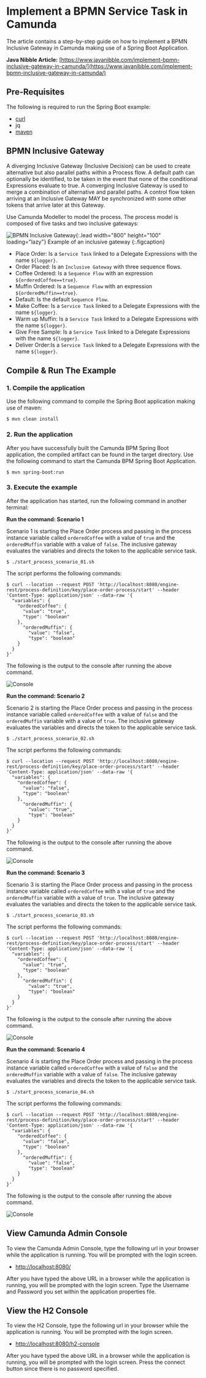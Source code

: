 # Implement a BPMN Service Task in Camunda
The article contains a step-by-step guide on how to implement a BPMN Inclusive Gateway in Camunda making use of a Spring Boot Application.

**Java Nibble Article:** [https://www.javanibble.com/implement-bpmn-inclusive-gateway-in-camunda/](https://www.javanibble.com/implement-bpmn-inclusive-gateway-in-camunda/)

## Pre-Requisites
The following is required to run the Spring Boot example:
* [curl](https://www.javanibble.com/how-to-install-curl-on-macos-using-homebrew/)
* jq
* [maven](https://www.javanibble.com/how-to-install-maven-on-macos-using-homebrew/)

## BPMN Inclusive Gateway
A diverging Inclusive Gateway (Inclusive Decision) can be used to create alternative but also parallel paths within a Process flow. A default path can optionally be identified, to be taken in the event that none of the conditional Expressions evaluate to true. A converging Inclusive Gateway is used to merge a combination of alternative and parallel paths. A control flow token arriving at an Inclusive Gateway MAY be synchronized with some other tokens that arrive later at this Gateway.

Use Camunda Modeller to model the process. The process model is composed of five tasks and two inclusive gateways:

![BPMN Inclusive Gateway](https://www.javanibble.com/assets/images/posts/bpmn-inclusive-gateway/bpmn-inclusive-gateway.png){:.lead width="800" height="100" loading="lazy"}
Example of an inclusive gateway
{:.figcaption}

* Place Order: Is a `Service Task` linked to a Delegate Expressions with the name `${logger}`.
* Order Placed: Is an `Inclusive Gateway` with three sequence flows.
* Coffee Ordered: Is a `Sequence Flow` with an expression `${orderedCoffee==true}`.
* Muffin Ordered: Is a `Sequence Flow` with an expression `${orderedMuffin==true}`.
* Default: Is the default `Sequence Flow`.
* Make Coffee: Is a `Service Task` linked to a Delegate Expressions with the name `${logger}`.
* Warm up Muffin: Is a `Service Task` linked to a Delegate Expressions with the name `${logger}`.
* Give Free Sample: Is a `Service Task` linked to a Delegate Expressions with the name `${logger}`.
* Deliver Order:Is a `Service Task` linked to a Delegate Expressions with the name `${logger}`.

## Compile & Run The Example
### 1. Compile the application
Use the following command to compile the Spring Boot application making use of maven:

```shell
$ mvn clean install
```

### 2. Run the application
After you have successfully built the Camunda BPM Spring Boot application, the compiled artifact can be found in the
target directory. Use the following command to start the Camunda BPM Spring Boot Application.

```shell
$ mvn spring-boot:run
```

### 3. Execute the example
After the application has started, run the following command in another terminal:

**Run the command: Scenario 1**

Scenario 1 is starting the Place Order process and passing in the process instance variable called `orderedCoffee` with a value of `true` and the `orderedMuffin` variable with a value of `false`. The inclusive gateway evaluates the variables and directs the token to the applicable service task.

```shell
$ ./start_process_scenario_01.sh
```
The script performs the following commands:

```shell
$ curl --location --request POST 'http://localhost:8080/engine-rest/process-definition/key/place-order-process/start' --header 'Content-Type: application/json' --data-raw '{
  "variables": {
    "orderedCoffee": {
      "value": "true",
      "type": "boolean"
    },
      "orderedMuffin": {
        "value": "false",
        "type": "boolean"
    }
  }
}'
```
The following is the output to the console after running the above command.

![Console](https:/www.javanibble.com/assets/images/posts/bpmn-inclusive-gateway/console-camunda-bpmn-inclusive-gateway-scenario1.png)


**Run the command: Scenario 2**

Scenario 2 is starting the Place Order process and passing in the process instance variable called `orderedCoffee` with a value of `false` and the `orderedMuffin` variable with a value of `true`. The inclusive gateway evaluates the variables and directs the token to the applicable service task.

```shell
$ ./start_process_scenario_02.sh
```
The script performs the following commands:

```shell
$ curl --location --request POST 'http://localhost:8080/engine-rest/process-definition/key/place-order-process/start' --header 'Content-Type: application/json' --data-raw '{
  "variables": {
    "orderedCoffee": {
      "value": "false",
      "type": "boolean"
    },
      "orderedMuffin": {
        "value": "true",
        "type": "boolean"
    }
  }
}'
```
The following is the output to the console after running the above command.

![Console](https:/www.javanibble.com/assets/images/posts/bpmn-inclusive-gateway/console-camunda-bpmn-inclusive-gateway-scenario2.png)

**Run the command: Scenario 3**

Scenario 3 is starting the Place Order process and passing in the process instance variable called `orderedCoffee` with a value of `true` and the `orderedMuffin` variable with a value of `true`. The inclusive gateway evaluates the variables and directs the token to the applicable service task.

```shell
$ ./start_process_scenario_03.sh
```
The script performs the following commands:

```shell
$ curl --location --request POST 'http://localhost:8080/engine-rest/process-definition/key/place-order-process/start' --header 'Content-Type: application/json' --data-raw '{
  "variables": {
    "orderedCoffee": {
      "value": "true",
      "type": "boolean"
    },
      "orderedMuffin": {
        "value": "true",
        "type": "boolean"
    }
  }
}'
```
The following is the output to the console after running the above command.

![Console](https:/www.javanibble.com/assets/images/posts/bpmn-inclusive-gateway/console-camunda-bpmn-inclusive-gateway-scenario3.png)

**Run the command: Scenario 4**

Scenario 4 is starting the Place Order process and passing in the process instance variable called `orderedCoffee` with a value of `false` and the `orderedMuffin` variable with a value of `false`. The inclusive gateway evaluates the variables and directs the token to the applicable service task.
```shell
$ ./start_process_scenario_04.sh
```
The script performs the following commands:
```shell
$ curl --location --request POST 'http://localhost:8080/engine-rest/process-definition/key/place-order-process/start' --header 'Content-Type: application/json' --data-raw '{
  "variables": {
    "orderedCoffee": {
      "value": "false",
      "type": "boolean"
    },
      "orderedMuffin": {
        "value": "false",
        "type": "boolean"
    }
  }
}'
```
The following is the output to the console after running the above command.

![Console](https:/www.javanibble.com/assets/images/posts/bpmn-inclusive-gateway/console-camunda-bpmn-inclusive-gateway-scenario4.png)


## View Camunda Admin Console
To view the Camunda Admin Console, type the following url in your browser while the application is running. You will be prompted with the login screen.

* [http://localhost:8080/](http://localhost:8080/)

After you have typed the above URL in a browser while the application is running, you will be prompted with the login screen. Type the Username and Password you set within the application properties file.


## View the H2 Console
To view the H2 Console, type the following url in your browser while the application is running. You will be prompted with the login screen.

* [http://localhost:8080/h2-console](http://localhost:8080/h2-console)

After you have typed the above URL in a browser while the application is running, you will be prompted with the login screen. Press the connect button since there is no password specified.